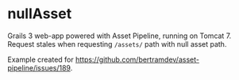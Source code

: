 # nullAsset
Grails 3 web-app powered with Asset Pipeline, running on Tomcat 7. Request stales when requesting `/assets/` path with null asset path.

Example created for https://github.com/bertramdev/asset-pipeline/issues/189.
